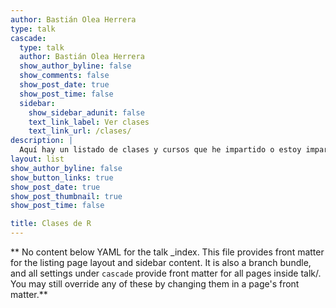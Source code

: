 ```yaml
---
author: Bastián Olea Herrera
type: talk
cascade:
  type: talk
  author: Bastián Olea Herrera
  show_author_byline: false
  show_comments: false
  show_post_date: true
  show_post_time: false
  sidebar:
    show_sidebar_adunit: false
    text_link_label: Ver clases
    text_link_url: /clases/
description: |
  Aquí hay un listado de clases y cursos que he impartido o estoy impartiendo. Accede a cada uno para mayor información sobre inscripciones, contenidos y/o grabaciones.
layout: list
show_author_byline: false
show_button_links: true
show_post_date: true
show_post_thumbnail: true
show_post_time: false

title: Clases de R
---
```


** No content below YAML for the talk _index. This file provides front matter for the listing page layout and sidebar content. It is also a branch bundle, and all settings under `cascade` provide front matter for all pages inside talk/. You may still override any of these by changing them in a page's front matter.**
